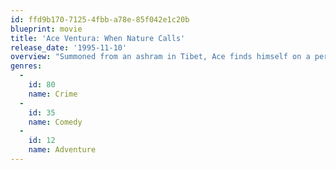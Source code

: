 ```yaml
---
id: ffd9b170-7125-4fbb-a78e-85f042e1c20b
blueprint: movie
title: 'Ace Ventura: When Nature Calls'
release_date: '1995-11-10'
overview: "Summoned from an ashram in Tibet, Ace finds himself on a perilous journey into the jungles of Africa to find Shikaka, the missing sacred animal of the friendly Wachati tribe. He must accomplish this before the wedding of the Wachati's Princess to the prince of the warrior Wachootoos. If Ace fails, the result will be a vicious tribal war."
genres:
  -
    id: 80
    name: Crime
  -
    id: 35
    name: Comedy
  -
    id: 12
    name: Adventure
---
```

